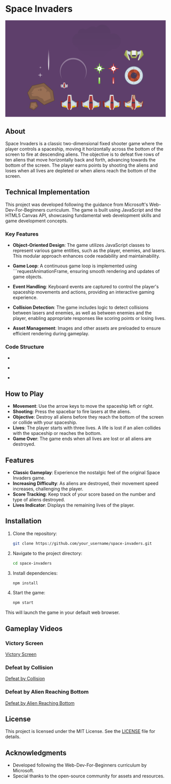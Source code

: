 # Space Invaders

![Game Screenshot](spaceArt/spaceArt.svg)

## About

Space Invaders is a classic two-dimensional fixed shooter game where the player controls a spaceship, moving it horizontally across the bottom of the screen to fire at descending aliens. The objective is to defeat five rows of ten aliens that move horizontally back and forth, advancing towards the bottom of the screen. The player earns points by shooting the aliens and loses when all lives are depleted or when aliens reach the bottom of the screen.

## Technical Implementation

This project was developed following the guidance from Microsoft's Web-Dev-For-Beginners curriculum. The game is built using JavaScript and the HTML5 Canvas API, showcasing fundamental web development skills and game development concepts.

### Key Features

- **Object-Oriented Design**: The game utilizes JavaScript classes to represent various game entities, such as the player, enemies, and lasers. This modular approach enhances code readability and maintainability.

- **Game Loop**: A continuous game loop is implemented using ```requestAnimationFrame, ensuring smooth rendering and updates of game objects.

- **Event Handling**: Keyboard events are captured to control the player's spaceship movements and actions, providing an interactive gaming experience.

- **Collision Detection**: The game includes logic to detect collisions between lasers and enemies, as well as between enemies and the player, enabling appropriate responses like scoring points or losing lives.

- **Asset Management**: Images and other assets are preloaded to ensure efficient rendering during gameplay.

### Code Structure

- ```app.js: Contains the core game logic, including class definitions for game entities, event listeners, the game loop, and collision detection mechanisms.

- ```index.html: Sets up the HTML5 canvas and includes the necessary scripts and styles.

- ```package.json: Manages project dependencies and scripts, facilitating easy setup and development.

## How to Play

- **Movement**: Use the arrow keys to move the spaceship left or right.
- **Shooting**: Press the spacebar to fire lasers at the aliens.
- **Objective**: Destroy all aliens before they reach the bottom of the screen or collide with your spaceship.
- **Lives**: The player starts with three lives. A life is lost if an alien collides with the spaceship or reaches the bottom.
- **Game Over**: The game ends when all lives are lost or all aliens are destroyed.

## Features

- **Classic Gameplay**: Experience the nostalgic feel of the original Space Invaders game.
- **Increasing Difficulty**: As aliens are destroyed, their movement speed increases, challenging the player.
- **Score Tracking**: Keep track of your score based on the number and type of aliens destroyed.
- **Lives Indicator**: Displays the remaining lives of the player.

## Installation

1. Clone the repository:
   ```bash
   git clone https://github.com/your_username/space-invaders.git
2. Navigate to the project directory:
    ```bash
    cd space-invaders
3. Install dependencies:
    ```bash
    npm install
4. Start the game:
    ```bash
    npm start
This will launch the game in your default web browser.

## Gameplay Videos

### Victory Screen

[Victory Screen](https://github.com/HiT-T/Space-Invaders/blob/main/external_resources/Victory_Screen.mp4)

### Defeat by Collision

[Defeat by Collision](https://github.com/HiT-T/Space-Invaders/blob/main/external_resources/Defeat_by_Collision.mp4)

### Defeat by Alien Reaching Bottom
 
[Defeat by Alien Reaching Bottom](https://github.com/HiT-T/Space-Invaders/blob/main/external_resources/Defeat_by_Alien_Reaching_Bottom.mp4)

## License
This project is licensed under the MIT License. See the [LICENSE](LICENSE) file for details.

## Acknowledgments
- Developed following the Web-Dev-For-Beginners curriculum by Microsoft.
- Special thanks to the open-source community for assets and resources.
